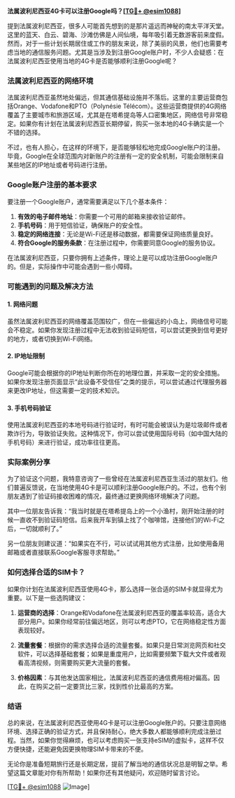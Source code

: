 **法属波利尼西亚4G卡可以注册Google吗？[[TG💪+ @esim1088](https://t.me/s/esim1088)]**

提到法属波利尼西亚，很多人可能首先想到的是那片遥远而神秘的南太平洋天堂。这里的蓝天、白云、碧海、沙滩仿佛是人间仙境，每年吸引着无数游客前来度假。然而，对于一些计划长期居住或工作的朋友来说，除了美丽的风景，他们也需要考虑当地的通信服务问题。尤其是当涉及到注册Google账户时，不少人会疑惑：在法属波利尼西亚使用当地的4G卡是否能够顺利注册Google呢？

### 法属波利尼西亚的网络环境

法属波利尼西亚虽然地处偏远，但其通信基础设施并不落后。这里的主要运营商包括Orange、Vodafone和PTO（Polynésie Télécom）。这些运营商提供的4G网络覆盖了主要城市和旅游区域，尤其是在塔希提岛等人口密集地区，网络信号非常稳定。如果你有计划在法属波利尼西亚长期停留，购买一张本地的4G卡确实是一个不错的选择。

不过，也有人担心，在这样的环境下，是否能够轻松地完成Google账户的注册。毕竟，Google在全球范围内对新账户的注册有一定的安全机制，可能会限制来自某些地区的IP地址或者号码进行注册。

### Google账户注册的基本要求

要注册一个Google账户，通常需要满足以下几个基本条件：

1. **有效的电子邮件地址**：你需要一个可用的邮箱来接收验证邮件。
2. **手机号码**：用于短信验证，确保账户的安全性。
3. **稳定的网络连接**：无论是Wi-Fi还是移动数据，都需要保证网络质量良好。
4. **符合Google的服务条款**：在注册过程中，你需要同意Google的服务协议。

在法属波利尼西亚，只要你拥有上述条件，理论上是可以成功注册Google账户的。但是，实际操作中可能会遇到一些小障碍。

### 可能遇到的问题及解决方法

#### 1. 网络问题
虽然法属波利尼西亚的网络覆盖范围较广，但在一些偏远的小岛上，网络信号可能会不稳定。如果你发现注册过程中无法收到验证码短信，可以尝试更换到信号更好的地方，或者切换到Wi-Fi网络。

#### 2. IP地址限制
Google可能会根据你的IP地址判断你所在的地理位置，并采取一定的安全措施。如果你发现注册页面显示“此设备不受信任”之类的提示，可以尝试通过代理服务器来更改IP地址，但这需要一定的技术知识。

#### 3. 手机号码验证
使用法属波利尼西亚的本地号码进行验证时，有时可能会被误认为是垃圾邮件或者欺诈行为，导致验证失败。这种情况下，你可以尝试使用国际号码（如中国大陆的手机号码）来进行验证，成功率往往更高。

### 实际案例分享

为了验证这个问题，我特意咨询了一些曾经在法属波利尼西亚生活过的朋友们。他们普遍反馈说，在当地使用4G卡是可以顺利注册Google账户的。不过，也有个别朋友遇到了验证码接收困难的情况，最终通过更换网络环境解决了问题。

其中一位朋友告诉我：“我当时就是在塔希提岛上的一个小渔村，刚开始注册的时候一直收不到验证码短信。后来我开车到镇上找了个咖啡馆，连接他们的Wi-Fi之后，一切就顺利了。”

另一位朋友则建议道：“如果实在不行，可以试试用其他方式注册，比如使用备用邮箱或者直接联系Google客服寻求帮助。”

### 如何选择合适的SIM卡？

如果你计划在法属波利尼西亚使用4G卡，那么选择一张合适的SIM卡就显得尤为重要。以下是一些选购建议：

1. **运营商的选择**：Orange和Vodafone在法属波利尼西亚的覆盖率较高，适合大部分用户。如果你经常前往偏远地区，则可以考虑PTO，它在网络稳定性方面表现较好。
   
2. **流量套餐**：根据你的需求选择合适的流量套餐。如果只是日常浏览网页和社交软件，可以选择基础套餐；如果是重度用户，比如需要频繁下载大文件或者观看高清视频，则需要购买更大流量的套餐。

3. **价格因素**：与其他发达国家相比，法属波利尼西亚的通信费用相对偏高。因此，在购买之前一定要货比三家，找到性价比最高的方案。

### 结语

总的来说，在法属波利尼西亚使用4G卡是可以注册Google账户的。只要注意网络环境、选择正确的验证方式，并且保持耐心，绝大多数人都能够顺利完成注册过程。当然，如果你觉得麻烦，也可以考虑购买一张支持eSIM的虚拟卡，这样不仅方便快捷，还能避免因更换物理SIM卡带来的不便。

无论你是准备短期旅行还是长期定居，提前了解当地的通信状况总是明智之举。希望这篇文章能对你有所帮助！如果你还有其他疑问，欢迎随时留言讨论。

[[TG💪+ @esim1088](https://t.me/s/esim1088) ![Image](https://i.postimg.cc/4NQfJmqS/Snipaste-2025-05-13-00-14-12.png)]